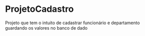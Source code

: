 # ProjetoCadastro
Projeto que tem o intuito de cadastrar funcionário e departamento guardando os valores no banco de dado
